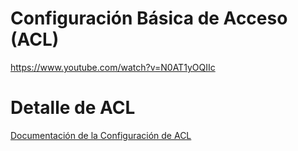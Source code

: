 # Configuración Básica de Acceso (ACL) #
https://www.youtube.com/watch?v=N0AT1yOQIIc

# Detalle de ACL #

[Documentación de la Configuración de ACL](http://rundeck.org/docs/administration/access-control-policy.html)